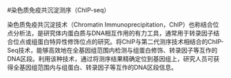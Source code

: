#染色质免疫共沉淀测序（ChIP-seq）

染色质免疫共沉淀技术（Chromatin Immunoprecipitation，ChIP）也称结合位点分析法，是研究体内蛋白质与DNA相互作用的有力工具，通常用于转录因子结合位点或组蛋白特异性修饰位点的研究。将ChIP与第二代测序技术相结合的ChIP-Seq技术，能够高效地在全基因组范围内检测与组蛋白修饰、转录因子等互作的DNA区段。利用该种技术，通过将测序结果精确定位到基因组上，研究人员可获得全基因组范围内与组蛋白、转录因子等互作的DNA区段信息。
